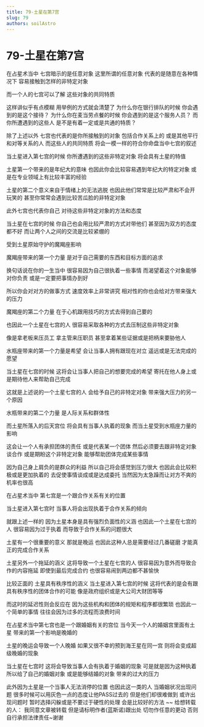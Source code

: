 ```yaml
---
title: 79-土星在第7宫
slug: 79
authors: soilAstro
---
```


# 79-土星在第7宫
在占星术当中
七宫暗示的是任意对象
这里所谓的任意对象
代表的是随意在各种情况下
容易接触到怎样的非特定对象

而一个人的七宫可以了解
这些对象的共同特质

这样讲似乎有点模糊
用举例的方式就会清楚了
为什么你在银行排队的时候
你会遇到的是这个接待？
为什么你在麦当劳点餐的时候
你会遇到的是这个服务人员？
而你所遭遇到的这些人
是不是有着一定或是共通的特质？

除了上述以外
七宫也代表的是你所接触到的对象
包括合作关系上的
或是其他平行和对等关系的人
而这些人的共同特质
将会一模一样的符合你命盘当中七宫的叙述

当土星进入第七宫的时候
你所遭遇到的这些非特定对象
将会具有土星的特值

土星第一个带来的是年纪大的意味
也因此你会比较容易遇到年纪大的特定对象
或是在专业领域上有比较丰富的经验

土星的第二个意义来自于情绪上的无法逃脱
也因此他们常常是比较严肃和不会开玩笑的
甚至你常常会遇到比较苦瓜脸的非特定对象

此外七宫也代表你自己
对待这些非特定对象的方法和态度

当土星在七宫的时候
你自己也会用比较严肃的方式对带他们
甚至因为双方的态度都不好
而让两个人之间的交流是比较紧绷的

受到土星原始守护的魔羯座影响

魔羯座带来的第一个力量
是对于自己需要的东西和目标方面的追求

换句话说在你的一生当中
很容易因为自己很执着一些事情
而渴望着这个对象能够对你负责
或是一定要把事情办到好

所以你会对对方的做事方式
速度效率上非常讲究
相对性的你也会给对方带来强大的压力

魔羯座的第二个力量
在于心机跟用技巧的方式去得到自己要的

也因此一个土星在七宫的人
很容易采取各种的方式去压制这些非特定对象

像是拿老板来压员工
拿主管来压职员
甚至拿着某些证据或是把柄来要胁他人

水瓶座带来的第一个力量是希望
会让当事人拥有跟现在对立
遥远或是无法完成的愿望

当土星在七宫的时候
这将会让当事人把自己的想要完成的希望
寄托在他人身上或是期待他人来帮助自己完成

这就是上述说的一个土星七宫的人
会给予自己的非特定对象
带来强大压力的另一个原因

水瓶带来的第二个力量
是人际关系和群体性

而土星所落入的后天宫位
将会具有当事人执着的现象
而当土星受到水瓶座力量的影响

这会让一个人有承担团体的责任
或是代表某一个团体
然后必须要去跟非特定对象谈合作
或是期盼这个非特定对象
能够帮助团体完成某些事情

因为自己身上肩负的是群众的利益
所以自己将会感觉到压力很大
也因此会比较积极或是更加执着的
去促使事情谈成或是达成委托
当然因为太急躁而让对方不爽的机率也很高

在占星术当中
第七宫是一个跟合作关系有关的位置

当土星进入第七宫时
当事人将会出现执着于合作关系的倾向

就跟上述一样的
因为土星本身是具有强烈负面性的义涵
也因此一个土星在七宫的人
很容易因为过于执着
而导致于合作关系的问题很大

土星有一个很重要的意义
那就是晚运
也因此这种人总是需要经过几番磋磨
才能真正的完成合作关系

土星另外一个拖延的涵义
这将导致一个土星在七宫的人
很容易因为意外而导致合作的内容拖延
即使到最后完成合约
也很容易闹到两边都不甚愉快

比较正面的
土星具有秩序性的涵义
当土星进入第七宫的时候
这将代表的是会有跟具有秩序性的团体合作的可能
像是政府组织或是大公司大财团等等

而这时的延迟性则会反应在
因为这些机构和团体的规矩和程序都很繁琐
也因此一个简单的事情
往往会因为过多的流程而浪费时间

在占星术当中第七宫也是一个跟婚姻有关的宫位
当今天一个人的婚姻宫里面有土星
带来的第一个影响是晚婚的

土星的晚运会导致一个人晚婚
如果又很不幸的预到海王星在同一宫
则将会变成超级晚婚的现象

当土星在七宫时
这将会导致当事人会有执着于婚姻的现象
可是就是因为这种执着
所以给了自己的婚姻对象
或是能够结婚的对象
带来的过大的压力

此外因为土星是一个当事人无法消停的位置
也因此这一类的人
当婚姻状况出现问题
很多时候可以用灰色一点的态度让他PASS过去的
但是他们却很难做到
或许出现问题时
暂时选择闪躲或是不要过于硬性的处理
会是比较好的方法
~~
给想转载的人：
我同意文章被转载
但是请标明作者(蓝斯诺)跟出处
切勿作任意的更动
否则自行承担法律责任~谢谢

 
  